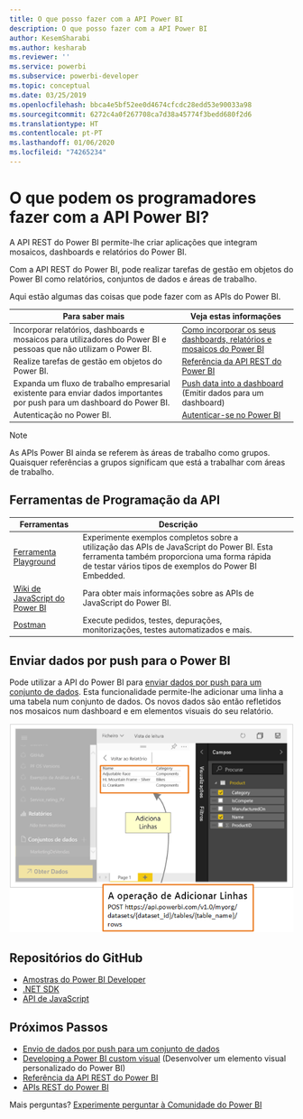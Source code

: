 ```yaml
---
title: O que posso fazer com a API Power BI
description: O que posso fazer com a API Power BI
author: KesemSharabi
ms.author: kesharab
ms.reviewer: ''
ms.service: powerbi
ms.subservice: powerbi-developer
ms.topic: conceptual
ms.date: 03/25/2019
ms.openlocfilehash: bbca4e5bf52ee0d4674cfcdc28edd53e90033a98
ms.sourcegitcommit: 6272c4a0f267708ca7d38a45774f3bedd680f2d6
ms.translationtype: HT
ms.contentlocale: pt-PT
ms.lasthandoff: 01/06/2020
ms.locfileid: "74265234"
---
```

# <a name="what-can-developers-do-with-the-power-bi-api"></a>O que podem os programadores fazer com a API Power BI?

A API REST do Power BI permite-lhe criar aplicações que integram mosaicos, dashboards e relatórios do Power BI.

Com a API REST do Power BI, pode realizar tarefas de gestão em objetos do Power BI como relatórios, conjuntos de dados e áreas de trabalho.

Aqui estão algumas das coisas que pode fazer com as APIs do Power BI.

| **Para saber mais** | **Veja estas informações** |
|----------------------------------------------------------------------------------|------------------------------------------------------------------------------------|
| Incorporar relatórios, dashboards e mosaicos para utilizadores do Power BI e pessoas que não utilizam o Power BI. | [Como incorporar os seus dashboards, relatórios e mosaicos do Power BI](embedding-content.md) |
| Realize tarefas de gestão em objetos do Power BI. | [Referência da API REST do Power BI](https://docs.microsoft.com/rest/api/power-bi/) |
| Expanda um fluxo de trabalho empresarial existente para enviar dados importantes por push para um dashboard do Power BI. | [Push data into a dashboard ](walkthrough-push-data.md)(Emitir dados para um dashboard) |
| Autenticação no Power BI. | [Autenticar-se no Power BI ](get-azuread-access-token.md) |

> [!NOTE]
> As APIs Power BI ainda se referem às áreas de trabalho como grupos. Quaisquer referências a grupos significam que está a trabalhar com áreas de trabalho.

## <a name="api-developer-tools"></a>Ferramentas de Programação da API

| Ferramentas | Descrição |  |  |
|-------------------------|---------------------------------------------------------------------------------------------------------------------------------------------------|---|---|
| [Ferramenta Playground](https://microsoft.github.io/PowerBI-JavaScript/demo) | Experimente exemplos completos sobre a utilização das APIs de JavaScript do Power BI. Esta ferramenta também proporciona uma forma rápida de testar vários tipos de exemplos do Power BI Embedded. |  |  |
| [Wiki de JavaScript do Power BI](https://github.com/Microsoft/powerbi-javascript/wiki) | Para obter mais informações sobre as APIs de JavaScript do Power BI. |  |  |
| [Postman](https://www.getpostman.com/) | Execute pedidos, testes, depurações, monitorizações, testes automatizados e mais. |

## <a name="push-data-into-power-bi"></a>Enviar dados por push para o Power BI

Pode utilizar a API do Power BI para [enviar dados por push para um conjunto de dados](walkthrough-push-data.md). Esta funcionalidade permite-lhe adicionar uma linha a uma tabela num conjunto de dados. Os novos dados são então refletidos nos mosaicos num dashboard e em elementos visuais do seu relatório.

![Exemplo de dados emitidos via push](media/what-can-you-do/powerbi-push-data.png)

## <a name="github-repositories"></a>Repositórios do GitHub

* [Amostras do Power BI Developer](https://github.com/Microsoft/PowerBI-Developer-Samples)
* [.NET SDK](https://github.com/Microsoft/PowerBI-CSharp)
* [API de JavaScript](https://github.com/Microsoft/PowerBI-JavaScript)

## <a name="next-steps"></a>Próximos Passos

* [Envio de dados por push para um conjunto de dados](walkthrough-push-data.md)
* [Developing a Power BI custom visual](visuals/custom-visual-develop-tutorial.md) (Desenvolver um elemento visual personalizado do Power BI)
* [Referência da API REST do Power BI](rest-api-reference.md)
* [APIs REST do Power BI](https://docs.microsoft.com/rest/api/power-bi/)

Mais perguntas? [Experimente perguntar à Comunidade do Power BI](https://community.powerbi.com/)
